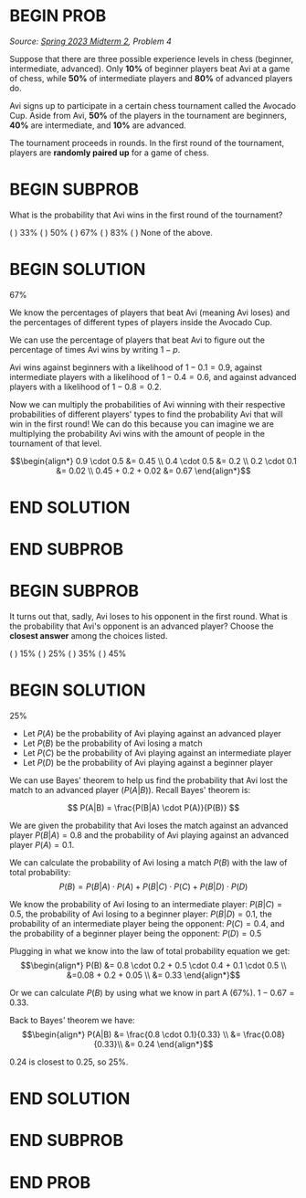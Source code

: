 # BEGIN PROB

<i>Source: [Spring 2023 Midterm 2](../sp23-midterm2/index.html), Problem 4</i>

Suppose that there are three possible experience levels
in chess (beginner, intermediate, advanced). Only **10%** of beginner
players beat Avi at a game of chess, while **50%** of intermediate
players and **80%** of advanced players do.

Avi signs up to participate in a certain chess tournament called the
Avocado Cup. Aside from Avi, **50%** of the players in the tournament
are beginners, **40%** are intermediate, and **10%** are advanced.

The tournament proceeds in rounds. In the first round of the tournament,
players are **randomly paired up** for a game of chess.

# BEGIN SUBPROB

What is the probability that Avi wins in the first round of
the tournament?

( ) $33 \%$
( ) $50 \%$
( ) $67 \%$
( ) $83 \%$
( ) None of the above.

# BEGIN SOLUTION

$67 \%$

We know the percentages of players that beat Avi (meaning Avi loses) and the percentages of different types of players inside the Avocado Cup.

We can use the percentage of players that beat Avi to figure out the percentage of times Avi wins by writing $1 - p$.

Avi wins against beginners with a likelihood of $1 - 0.1 = 0.9$, against intermediate players with a likelihood of $1 - 0.4 = 0.6$, and against advanced players with a likelihood of $1 - 0.8 = 0.2$.

Now we can multiply the probabilities of Avi winning with their respective probabilities of different players' types to find the probability Avi that will win in the first round! We can do this because you can imagine we are multiplying the probability Avi wins with the amount of people in the tournament of that level.

$$\begin{align*}
0.9 \cdot 0.5 &= 0.45 \\
0.4 \cdot 0.5 &= 0.2 \\
0.2 \cdot 0.1 &= 0.02 \\
0.45 + 0.2 + 0.02 &= 0.67
\end{align*}$$

# END SOLUTION

# END SUBPROB

# BEGIN SUBPROB

It turns out that, sadly, Avi loses to his opponent in the
first round. What is the probability that Avi's opponent is an advanced
player? Choose the **closest answer** among the choices listed.

( ) $15 \%$
( ) $25 \%$
( ) $35 \%$
( ) $45 \%$

# BEGIN SOLUTION

$25 \%$

- Let $P(A)$ be the probability of Avi playing against an advanced player
- Let $P(B)$ be the probability of Avi losing a match
- Let $P(C)$ be the probability of Avi playing against an intermediate player
- Let $P(D)$ be the probability of Avi playing against a beginner player

We can use Bayes' theorem to help us find the probability that Avi lost the match to an advanced player ($P(A|B)$). Recall Bayes' theorem is:

$$
P(A|B) = \frac{P(B|A) \cdot P(A)}{P(B)}
$$

We are given the probability that Avi loses the match against an advanced player $P(B|A) = 0.8$ and the probability of Avi playing against an advanced player $P(A) = 0.1$.

We can calculate the probability of Avi losing a match $P(B)$ with the law of total probability:
$$
P(B) = P(B|A) \cdot P(A) + P(B|C) \cdot P(C) + P(B|D) \cdot P(D)
$$

We know the probability of Avi losing to an intermediate player: $P(B|C) = 0.5$, the probability of Avi losing to a beginner player: $P(B|D) = 0.1$, the probability of an intermediate player being the opponent: $P(C) = 0.4$, and the probability of a beginner player being the opponent: $P(D) = 0.5$

Plugging in what we know into the law of total probability equation we get:
$$\begin{align*}
P(B) &= 0.8 \cdot 0.2 + 0.5 \cdot 0.4 + 0.1 \cdot 0.5 \\
&=0.08 + 0.2 + 0.05 \\
&= 0.33
\end{align*}$$

Or we can calculate $P(B)$ by using what we know in part A ($67 \%$). $1 - 0.67 = 0.33$.

Back to Bayes' theorem we have:
$$\begin{align*}
P(A|B) &= \frac{0.8 \cdot 0.1}{0.33} \\
&= \frac{0.08}{0.33}\\
&= 0.24
\end{align*}$$

$0.24$ is closest to $0.25$, so $25 \%$.

# END SOLUTION

# END SUBPROB

# END PROB